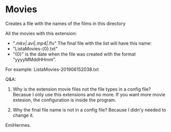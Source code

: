 # Movies
 Creates a file with the names of the films in this directory

All the movies with this extension:
  - "*.mkv|*.avi|*.mp4|*.flv"
The final file with the list will have this name:
  - "ListaMovies-{0}.txt"
  - "{0}" is the date when the file was created with the format "yyyyMMddHHmm".

For example:
  ListaMovies-201906152038.txt

Q&A:
1) Why is the extension movie files not the file types in a config file?
Becasue I only use this extensions and no more.
If you want more movie extesion, the configuration is inside the program.

2) Why the final file name is not in a config file?
Because I didn'y needed to change it.

EmiHermes.
